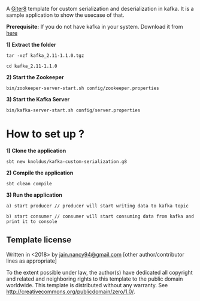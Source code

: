 A [Giter8][g8] template for custom serialization and deserialization in kafka. It is a sample application to show the usecase of that.

**Prerequisite:**
If you do not have kafka in your system. Download it from [here](https://www.apache.org/dyn/closer.cgi?path=/kafka/1.1.0/kafka_2.11-1.1.0.tgz)

**1) Extract the folder**

```tar -xzf kafka_2.11-1.1.0.tgz```

```cd kafka_2.11-1.1.0 ```

**2) Start the Zookeeper**

```bin/zookeeper-server-start.sh config/zookeeper.properties```

**3) Start the Kafka Server**

```bin/kafka-server-start.sh config/server.properties```

# How to set up ?

**1) Clone the application**

```sbt new knoldus/kafka-custom-serialization.g8```

**2) Compile the application**

```sbt clean compile ```

**3) Run the application**
    
    a) start producer // producer will start writing data to kafka topic
    
    b) start consumer // consumer will start consuming data from kafka and print it to console


Template license
----------------
Written in <2018> by <Nancy Jain> <jain.nancy94@gmail.com>
[other author/contributor lines as appropriate]

To the extent possible under law, the author(s) have dedicated all copyright and related
and neighboring rights to this template to the public domain worldwide.
This template is distributed without any warranty. See <http://creativecommons.org/publicdomain/zero/1.0/>.

[g8]: http://www.foundweekends.org/giter8/
